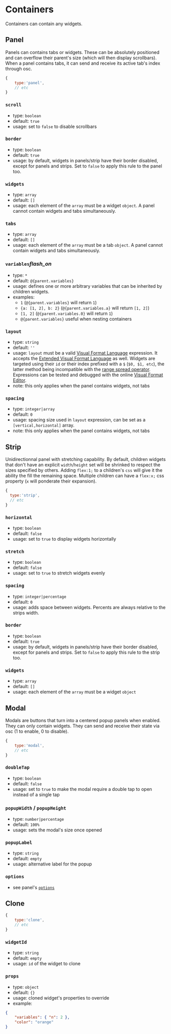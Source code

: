 # Containers

Containers can contain any widgets.


## Panel

Panels can contains tabs or widgets. These can be absolutely positioned and can overflow their parent's size (which will then display scrollbars). When a panel contains tabs, it can send and receive its active tab's index through osc.


```js
{
    type:'panel',
    // etc
}
```

### `scroll`
- type: `boolean`
- default: `true`
- usage: set to `false` to disable scrollbars

### `border`
- type: `boolean`
- default: `true`
- usage: by default, widgets in panels/strip have their border disabled, except for panels and strips. Set to `false` to apply this rule to the panel too.

### `widgets`
- type: `array`
- default: `[]`
- usage: each element of the `array` must be a widget `object`. A panel cannot contain widgets and tabs simultaneously.

### `tabs`
- type: `array`
- default: `[]`
- usage: each element of the `array` must be a tab `object`. A panel cannot contain widgets and tabs simultaneously.


### `variables`<i class="md-icon" title="dynamic">flash_on</i>
- type: `*`
- default: `@{parent.variables}`
- usage: defines one or more arbitrary variables that can be inherited by children widgets.
- examples:
  - `1` (`@{parent.variables}` will return `1`)
  - `{a: [1, 2], b: 2}` (`@{parent.variables.a}` will return `[1, 2]`)
  - `[1, 2]` (`@{parent.variables.0}` will return `1`)
  - `@{parent.variables}` useful when nesting containers


### `layout`
- type: `string`
- default: `''`
- usage: `layout` must be a valid [Visual Format Language](https://developer.apple.com/library/content/documentation/UserExperience/Conceptual/AutolayoutPG/VisualFormatLanguage.html) expression. It accepts the [Extended Visual Format Language](https://github.com/IjzerenHein/autolayout.js#extended-visual-format-language-evfl) as well. Widgets are targeted using their `id` or their index prefixed with a `$` (`$0, $1, etc`), the latter method being incompatible with the [range spread operator](https://github.com/IjzerenHein/autolayout.js#view-ranges-spread-operator). Expressions can be tested and debugged with the online [Visual Format Editor](https://rawgit.com/IjzerenHein/visualformat-editor/master/dist/index.html).
- note: this only applies when the panel contains widgets, not tabs

### `spacing`
- type: `integer|array`
- default: `0`
- usage: spacing size used in `layout` expression, can be set as a `[vertical,horizontal]` array.
- note: this only applies when the panel contains widgets, not tabs

## Strip

Unidirectionnal panel with stretching capability. By default, children widgets that don't have an explicit `width`/`height` set will be shrinked to respect the sizes specified by others. Adding `flex:1;` to a children's `css` will give it the ability the fill the remaining space. Multiple children can have a `flex:x;` css property (`x` will ponderate their expansion).

```js
{
  type:'strip',
  // etc
}
```

### `horizontal`
- type: `boolean`
- default: `false`
- usage: set to `true` to display widgets horizontally

### `stretch`
- type: `boolean`
- default: `false`
- usage: set to `true` to stretch widgets evenly

### `spacing`
- type: `integer|percentage`
- default: `0`
- usage: adds space between widgets. Percents are always relative to the strips width.

### `border`
- type: `boolean`
- default: `true`
- usage: by default, widgets in panels/strip have their border disabled, except for panels and strips. Set to `false` to apply this rule to the strip too.

### `widgets`
- type: `array`
- default: `[]`
- usage: each element of the `array` must be a widget `object`




## Modal

Modals are buttons that turn into a centered popup panels when enabled. They can only contain widgets. They can send and receive their state via osc (1 to enable, 0 to disable).

```js
{
    type:'modal',
    // etc
}
```

### `doubleTap`
- type: `boolean`
- default: `false`
- usage: set to `true` to make the modal require a double tap to open instead of a single tap

### `popupWidth` / `popupHeight`
- type: `number|percentage`
- default: `100%`
- usage: sets the modal's size once opened

### `popupLabel`
- type: `string`
- default: `empty`
- usage: alternative label for the popup

### `options`
- see panel's [`options`](#panel)


## Clone

```js
{
    type:'clone',
    // etc
}
```

### `widgetId`
- type: `string`
- default: `empty`
- usage: `id` of the widget to clone

### `props`
- type: `object`
- default: `{}`
- usage: cloned widget's properties to override
- example:
```json
{
    "variables": { "n": 2 },
    "color": "orange"    
}
```
